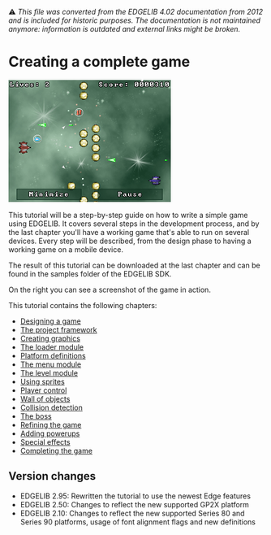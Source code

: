 :warning: _This file was converted from the EDGELIB 4.02 documentation from 2012 and is included for historic purposes. The documentation is not maintained anymore: information is outdated and external links might be broken._

# Creating a complete game

![Pocket PC QVGA version of Blastar](images/blastar_result-ppc.png "Pocket PC QVGA version of Blastar")

This tutorial will be a step-by-step guide on how to write a simple game using EDGELIB. It covers several steps in the development process, and by the last chapter you'll have a working game that's able to run on several devices. Every step will be described, from the design phase to having a working game on a mobile device.

The result of this tutorial can be downloaded at the last chapter and can be found in the samples folder of the EDGELIB SDK.

On the right you can see a screenshot of the game in action.

This tutorial contains the following chapters:

* [Designing a game](tutorials_blastar_design.md)
* [The project framework](tutorials_blastar_framework.md)
* [Creating graphics](tutorials_blastar_graphics.md)
* [The loader module](tutorials_blastar_loader.md)
* [Platform definitions](tutorials_blastar_definitions.md)
* [The menu module](tutorials_blastar_menu.md)
* [The level module](tutorials_blastar_level.md)
* [Using sprites](tutorials_blastar_sprites.md)
* [Player control](tutorials_blastar_control.md)
* [Wall of objects](tutorials_blastar_objects.md)
* [Collision detection](tutorials_blastar_collision.md)
* [The boss](tutorials_blastar_boss.md)
* [Refining the game](tutorials_blastar_refining.md)
* [Adding powerups](tutorials_blastar_powerups.md)
* [Special effects](tutorials_blastar_specialfx.md)
* [Completing the game](tutorials_blastar_completing.md)

## Version changes
- EDGELIB 2.95: Rewritten the tutorial to use the newest Edge features 
- EDGELIB 2.50: Changes to reflect the new supported GP2X platform 
- EDGELIB 2.10: Changes to reflect the new supported Series 80 and Series 90 platforms, usage of font alignment flags and new definitions

